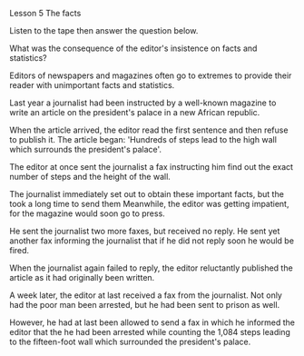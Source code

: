 Lesson 5
The facts

Listen to the tape then answer the question below.

What was the consequence of the editor's insistence on facts and statistics?

Editors of newspapers and magazines often go to extremes to provide their reader with unimportant facts and statistics.

Last year a journalist had been instructed by a well-known magazine to write an article on the president's palace in a new African republic. 

When the article arrived, the editor read the first sentence and then refuse to publish it. The article began: 'Hundreds of steps lead to the high wall which surrounds the president's palace'.

The editor at once sent the journalist a fax instructing him find out the exact number of steps and the height of the wall.

The journalist immediately set out to obtain these important facts, but the took a long time to send them Meanwhile, the editor was getting impatient, for the magazine would soon go to press. 

He sent the journalist two more faxes, but received no reply. He sent yet another fax informing the journalist that if he did not reply soon he would be fired. 

When the journalist again failed to reply, the editor reluctantly published the article as it had originally been written. 

A week later, the editor at last received a fax from the journalist. Not only had the poor man been arrested, but he had been sent to prison as well. 

However, he had at last been allowed to send a fax in which he informed the editor that the he had been arrested while counting the 1,084 steps leading to the fifteen-foot wall which surrounded the president's palace.
